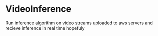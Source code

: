 # VideoInference
Run inference algorithm on video streams uploaded to aws servers and recieve inference in real time hopefuly
